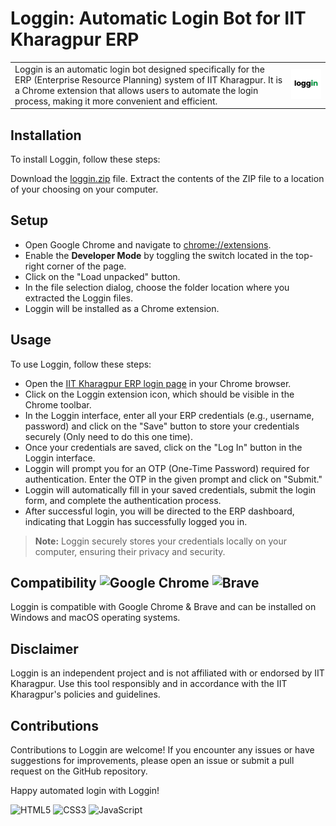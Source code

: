 
# Loggin: Automatic Login Bot for IIT Kharagpur ERP
<table>
  <tr>
    <td>Loggin is an automatic login bot designed specifically for the ERP (Enterprise Resource Planning) system of IIT Kharagpur. It is a Chrome extension that allows users to automate the login process, making it more convenient and efficient.</td>
    <td><img src="assets/loggin.png" alt="loggin-logo" width="200"/></td>
  </tr>
</table>


## Installation
To install Loggin, follow these steps:

Download the [loggin.zip](loggin.zip) file.
Extract the contents of the ZIP file to a location of your choosing on your computer.
## Setup
* Open Google Chrome and navigate to [chrome://extensions](chrome://extensions).
* Enable the **Developer Mode** by toggling the switch located in the top-right corner of the page.
* Click on the "Load unpacked" button.
* In the file selection dialog, choose the folder location where you extracted the Loggin files.
* Loggin will be installed as a Chrome extension.

## Usage
To use Loggin, follow these steps:
* Open the [IIT Kharagpur ERP login page](https://erp.iitkgp.ac.in/) in your Chrome browser.
* Click on the Loggin extension icon, which should be visible in the Chrome toolbar.
* In the Loggin interface, enter all your ERP credentials (e.g., username, password) and click on the "Save" button to store your credentials securely (Only need to do this one time).
* Once your credentials are saved, click on the "Log In" button in the Loggin interface.
* Loggin will prompt you for an OTP (One-Time Password) required for authentication. Enter the OTP in the given prompt and click on "Submit."
* Loggin will automatically fill in your saved credentials, submit the login form, and complete the authentication process.
* After successful login, you will be directed to the ERP dashboard, indicating that Loggin has successfully logged you in.
> **Note:**  Loggin securely stores your credentials locally on your computer, ensuring their privacy and security.

## Compatibility    ![Google Chrome](https://img.shields.io/badge/Google_chrome-4285F4?style=for-the-badge&logo=Google-chrome&logoColor=white) ![Brave](https://img.shields.io/badge/Brave-FF1B2D?style=for-the-badge&logo=Brave&logoColor=white)
Loggin is compatible with Google Chrome & Brave and can be installed on Windows and macOS operating systems.

## Disclaimer
Loggin is an independent project and is not affiliated with or endorsed by IIT Kharagpur. Use this tool responsibly and in accordance with the IIT Kharagpur's policies and guidelines.

## Contributions
Contributions to Loggin are welcome! If you encounter any issues or have suggestions for improvements, please open an issue or submit a pull request on the GitHub repository.

Happy automated login with Loggin!



![HTML5](https://img.shields.io/badge/HTML5-E34F26?style=for-the-badge&logo=html5&logoColor=white)  ![CSS3](https://img.shields.io/badge/CSS3-1572B6?style=for-the-badge&logo=css3&logoColor=white)  ![JavaScript](https://img.shields.io/badge/JavaScript-323330?style=for-the-badge&logo=javascript&logoColor=F7DF1E)
